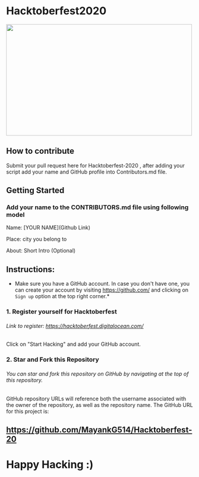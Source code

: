 # Hacktoberfest2020
<img src="https://github.com/bajajvinamr/HacktoberFest2020/raw/master/0.png" width="500" height="300">

## How to contribute
Submit your pull request here for Hacktoberfest-2020 , after adding your script add your name and GitHub profile into Contributors.md file.

## Getting Started

 ### Add your name to the CONTRIBUTORS.md file using following model

  Name: [YOUR NAME](Github Link)

  Place: city you belong to

  About: Short Intro (Optional)

## Instructions:

* Make sure you have a GitHub account. In case you don't have one, you can create your account by visiting https://github.com/ and clicking on ``Sign up`` option at the top right corner.*

### 1. Register yourself for Hacktoberfest

###### Link to register: https://hacktoberfest.digitalocean.com/

Click on "Start Hacking" and add your GitHub account.

### 2. Star and Fork this Repository
###### You can star and fork this repository on GitHub by navigating at the top of this repository.

GitHub repository URLs will reference both the username associated with the owner of the repository, as well as the repository name. The GitHub URL for this project is:

## https://github.com/MayankG514/Hacktoberfest-20

# Happy Hacking :)

